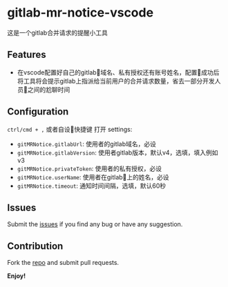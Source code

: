 # gitlab-mr-notice-vscode

这是一个gitlab合并请求的提醒小工具

## Features

* 在vscode配置好自己的gitlab域名、私有授权还有账号姓名，配置成功后将工具将会提示gitlab上指派给当前用户的合并请求数量，省去一部分开发人员之间的尬聊时间

## Configuration

`ctrl/cmd + ,` 或者自设快捷键 打开 settings:

* `gitMRNotice.gitlabUrl`: 使用者的gitlab域名，必设
* `gitMRNotice.gitlabVersion`: 使用者gitlab版本，默认v4，选填，填入例如 v3
* `gitMRNotice.privateToken`: 使用者的私有授权，必设
* `gitMRNotice.userName`: 使用者在gitlab上的姓名，必设
* `gitMRNotice.timeout`: 通知时间间隔，选填，默认60秒

## Issues
Submit the [issues](https://github.com/ppgee/gitlab-mr-notice-vscode/issues) if you find any bug or have any suggestion.

## Contribution
Fork the [repo](https://github.com/ppgee/gitlab-mr-notice-vscode) and submit pull requests.

**Enjoy!**

